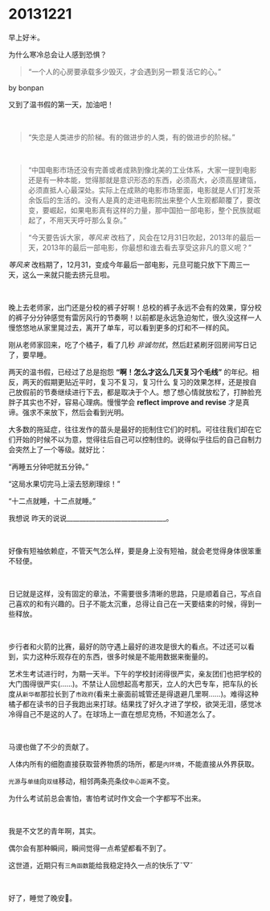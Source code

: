 # 20131221

早上好☀️。

为什么寒冷总会让人感到恐惧？

> “一个人的心房要承载多少毁灭，才会遇到另一颗复活它的心。”

by bonpan

又到了温书假的第一天，加油吧！

<br/>

> “失恋是人类进步的阶梯。有的做进步的人类，有的做进步的阶梯。”

<br/>

> “中国电影市场还没有完善或者成熟到像北美的工业体系，大家一提到电影还是有一种本能，觉得那就是意识形态的东西，必须高大，必须高屋建瓴，必须直抵人心最深处。实际上在成熟的电影市场里面，电影就是人们打发茶余饭后的生活的。没有人是真的走进电影院出来整个人生观都颠覆了，要改变，要崛起，如果电影真有这样的力量，那中国拍一部电影，整个民族就崛起了，不用天天呼吁那么复杂。”

> “今天要告诉大家，*等风来* 改档了，风会在12月31日吹起，2013年的最后一天，2013年的最后一部电影，你最想和谁去看去享受这非凡的意义呢？”

*等风来* 改档期了，12月31，变成今年最后一部电影，元旦可能只放下下周三一天，这么一来就只能去挤元旦啦。

<br/>

晚上去老师家，出门还是分校的裤子好啊！总校的裤子永远不会有的效果，穿分校的裤子分分钟感觉有雷厉风行的节奏啊！以前都是永远急迫匆忙，很久没这样一人慢悠悠地从家里晃过去，离开了单车，可以看到更多的灯和不一样的风。

刚从老师家回来，吃了个橘子，看了几秒 *非诚勿扰*，然后赶紧刷牙回房间写日记了，要早睡。

两天的温书假，已经过了总是抱怨 **“啊！怎么才这么几天复习个毛线”** 的年纪。相反，两天的假期更贴近平时，复习不复习，复习什么 复习的效果怎样，还是按自己放假前的节奏继续进行下去，都是取决于个人。想了想心情就放松了，打肿脸充胖子其实也不好，容易心理病。慢慢学会 **reflect improve and revise** 才是真谛。强求不来放下，然后会看到光明。

大多数的拖延症，往往发作的苗头是最好的扼制住它们的时机。可往往我们却在它们开始的时候不以为意，觉得往后自己可以控制住的。说得似乎往后的自己自制力会突然上了一个等级。就好比：

“再睡五分钟吧就五分钟。” 

“这局水果切完马上滚去怒刷理综！” 

“十二点就睡，十二点就睡。”

我想说 昨天的说说_______________________________。

<br/>

好像有短袖依赖症，不管天气怎么样，要是身上没有短袖，就会老觉得身体很笨重不轻便。

<br/>

日记就是这样，没有固定的章法，不需要很多清晰的思路，只是顺着自己，写点自己喜欢的和有兴趣的。日子不能太沉重，总得让自己在一天要结束的时候，得到一些释放。

<br/>

步行者和火箭的比赛，最好的防守遇上最好的进攻是很大的看点。不过还可以看到，实力这种乐观存在的东西，很多时候是不能用数据来衡量的。

艺术生考试进行时，为期一天半。下午的学校封闭得很严实，亲友团们也把学校的大门围得很严实(……)。不禁让人回想起高考那天，立人的大巴专车，把车队的长度从`新华都`那拉长到了`市政府`(看来土豪面前城管还是得退避几里啊……)。难得这种橘子都在读书的日子我跑出来打球。结果找了好久才进了学校，欲哭无泪，感觉冰冷得自己不是这的人了。在球场上一直在想尼克杨，不知道怎么了。

<br/>

马谡也做了不少的贡献了。

人体内所有的细胞直接获取营养物质的场所，都是`内环境`，不能直接从外界获取。

`光源`与`单缝`向`双缝`移动，相邻两条亮条纹`中心距离`不变。

为什么考试前总会害怕，害怕考试时作文会一个字都写不出来。

<br/>

我是不文艺的青年啊，其实。

偶尔会有那种瞬间，瞬间觉得一点希望都看不到了。

这世道，近期只有`三角函数`能给我稳定持久一点的快乐了ˇ▽ˇ

<br/>

好了，睡觉了晚安🌙。
